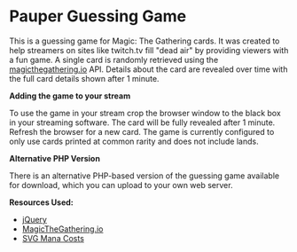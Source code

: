 # Pauper Guessing Game

This is a guessing game for Magic: The Gathering cards. It was created to help streamers on sites like twitch.tv fill "dead air" by providing viewers with a fun game. A single card is randomly retrieved using the [magicthegathering.io](http://magicthegathering.io/) API. Details about the card are revealed over time with the full card details shown after 1 minute.

**Adding the game to your stream**

To use the game in your stream crop the browser window to the black box in your streaming software. The card will be fully revealed after 1 minute. Refresh the browser for a new card. The game is currently configured to only use cards printed at common rarity and does not include lands.

**Alternative PHP Version**

There is an alternative PHP-based version of the guessing game available for download, which you can upload to your own web server.

**Resources Used:**

- [jQuery](https://jquery.com/)
- [MagicTheGathering.io](http://magicthegathering.io/)
- [SVG Mana Costs](https://github.com/micku/mana-cost)
